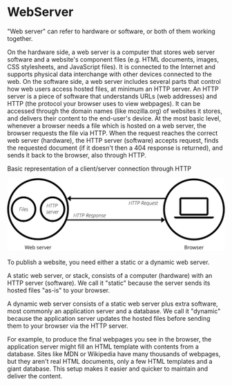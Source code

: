 # WebServer

"Web server" can refer to hardware or software, or both of them working together.

On the hardware side, a web server is a computer that stores web server software and a website's component files (e.g. HTML documents, images, CSS stylesheets, and JavaScript files). It is connected to the Internet and supports physical data interchange with other devices connected to the web.
On the software side, a web server includes several parts that control how web users access hosted files, at minimum an HTTP server. An HTTP server is a piece of software that understands URLs (web addresses) and HTTP (the protocol your browser uses to view webpages). It can be accessed through the domain names (like mozilla.org) of websites it stores, and delivers their content to the end-user's device.
At the most basic level, whenever a browser needs a file which is hosted on a web server, the browser requests the file via HTTP. When the request reaches the correct web server (hardware), the HTTP server (software) accepts request, finds the requested document (if it doesn't then a 404 response is returned), and sends it back to the browser, also through HTTP.

Basic representation of a client/server connection through HTTP

![](https://github.com/nnchien/backend-2018/blob/master/WebServer/web-server.svg "Web Server")

To publish a website, you need either a static or a dynamic web server.

A static web server, or stack, consists of a computer (hardware) with an HTTP server (software). We call it "static" because the server sends its hosted files "as-is" to your browser.

A dynamic web server consists of a static web server plus extra software, most commonly an application server and a database. We call it "dynamic" because the application server updates the hosted files before sending them to your browser via the HTTP server.

For example, to produce the final webpages you see in the browser, the application server might fill an HTML template with contents from a database. Sites like MDN or Wikipedia have many thousands of webpages, but they aren't real HTML documents, only a few HTML templates and a giant database. This setup makes it easier and quicker to maintain and deliver the content.